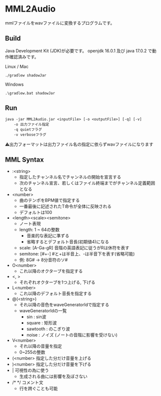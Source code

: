 # MML2Audio

mmlファイルをwavファイルに変換するプログラムです。

## Build

Java Development Kit (JDK)が必要です。
openjdk 16.0.1 及び java 17.0.2 で動作確認済みです。

Linux / Mac
```
./gradlew shadowJar
```

Windows
```
.\gradlew.bat shadowJar
```

## Run

```
java -jar MML2Audio.jar <inputFile> [-o <outputFile>] [-q] [-v]
    -o 出力ファイル指定
    -q quietフラグ
    -v verboseフラグ
```
⚠出力フォーマットは出力ファイル名の指定に依らずwavファイルになります

## MML Syntax

- :\<string>
  - 指定したチャンネル名でチャンネルの開始を宣言する
  - 次のチャンネル宣言、若しくはファイル終端までがチャンネル定義範囲となる
- \<number>
  - 曲のテンポをBPM値で指定する
  - 一番最後に記述されたT命令が全体に反映される
  - デフォルトは100
- \<length>\<scale>\<semitone>
  - ノート表現
  - length: 1 ~ 64の整数
    - 音楽的な表記に準ずる
    - 省略するとデフォルト音長(初期値4)になる
  - scale: [A-Ga-gR] 音階の英語表記に従うがRは休符を表す
  - semitone: [#+-] #と+は半音上、-は半音下を表す(省略可能)
  - 例: 8G# -> 8分音符のソ#
- O\<number>
  - これ以降のオクターブを指定する
- <, >
  - それぞれオクターブを1つ上げる, 下げる
- L\<number>
  - これ以降のデフォルト音長を指定する
- @(\<string>)
  - それ以降の音色をwaveGeneratorIdで指定する
  - waveGeneratorIdの一覧
    - sin : sin波
    - square : 矩形波
    - sawtooth : のこぎり波
    - noise : ノイズ (ノートの音階に影響を受けない)
- V\<number>
  - それ以降の音量を指定
  - 0~255の整数
- (\<number> 指定した分だけ音量を上げる
- )\<number> 指定した分だけ音量を下げる
- | 可視性の為に使う
  - 生成される曲には影響を及ぼさない
- /* */ コメント文
  - 行を跨ぐことも可能

